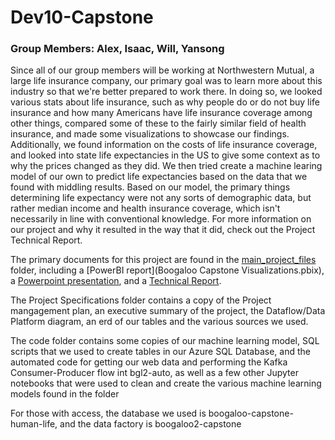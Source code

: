# Dev10-Capstone

### Group Members: Alex, Isaac, Will, Yansong

Since all of our group members will be working at Northwestern Mutual, a large life insurance company, our primary goal was to learn more about this industry so that we're better prepared to work there. In doing so, we looked various stats about life insurance, such as why people do or do not buy life insurance and how many Americans have life insurance coverage among other things, compared some of these to the fairly similar field of health insurance, and made some visualizations to showcase our findings. Additionally, we found information on the costs of life insurance coverage, and looked into state life expectancies in the US to give some context as to why the prices changed as they did. We then tried create a machine learing model of our own to predict life expectancies based on the data that we found with middling results. Based on our model, the primary things determining life expectancy were not any sorts of demographic data, but rather median income and health insurance coverage, which isn't necessarily in line with conventional knowledge. For more information on our project and why it resulted in the way that it did, check out the Project Technical Report.



The primary documents for this project are found in the [main_project_files](main_project_files) folder, including a [PowerBI report](Boogaloo Capstone Visualizations.pbix), a [Powerpoint presentation](CapstonePresentationSlides.pdf), and a [Technical Report](ProjectTechnicalReport.pdf).

The Project Specifications folder contains a copy of the Project mangagement plan, an executive summary of the project, the Dataflow/Data Platform diagram, an erd of our tables and the various sources we used.

The code folder contains some copies of our machine learning model, SQL scripts that we used to create tables in our Azure SQL Database, and the automated code for getting our web data and performing the Kafka Consumer-Producer flow int bgl2-auto, as well as a few other Jupyter notebooks that were used to clean and create the various machine learning models found in the folder

For those with access, the database we used is boogaloo-capstone-human-life, and the data factory is boogaloo2-capstone
